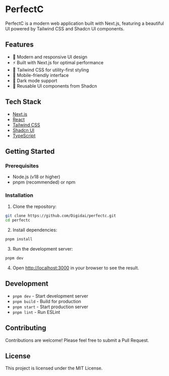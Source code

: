 # PerfectC

PerfectC is a modern web application built with Next.js, featuring a beautiful UI powered by Tailwind CSS and Shadcn UI components.

## Features

- 🎨 Modern and responsive UI design
- ⚡ Built with Next.js for optimal performance
- 🎯 Tailwind CSS for utility-first styling
- 📱 Mobile-friendly interface
- 🌙 Dark mode support
- 🧩 Reusable UI components from Shadcn

## Tech Stack

- [Next.js](https://nextjs.org/)
- [React](https://reactjs.org/)
- [Tailwind CSS](https://tailwindcss.com/)
- [Shadcn UI](https://ui.shadcn.com/)
- [TypeScript](https://www.typescriptlang.org/)

## Getting Started

### Prerequisites

- Node.js (v18 or higher)
- pnpm (recommended) or npm

### Installation

1. Clone the repository:
```bash
git clone https://github.com/Digidai/perfectc.git
cd perfectc
```

2. Install dependencies:
```bash
pnpm install
```

3. Run the development server:
```bash
pnpm dev
```

4. Open [http://localhost:3000](http://localhost:3000) in your browser to see the result.

## Development

- `pnpm dev` - Start development server
- `pnpm build` - Build for production
- `pnpm start` - Start production server
- `pnpm lint` - Run ESLint

## Contributing

Contributions are welcome! Please feel free to submit a Pull Request.

## License

This project is licensed under the MIT License. 